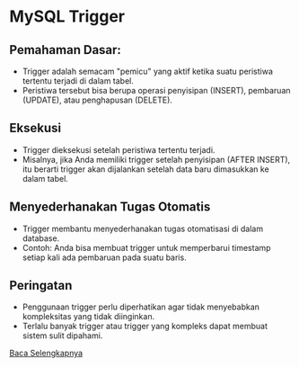 # MySQL Trigger

## Pemahaman Dasar:
- Trigger adalah semacam "pemicu" yang aktif ketika suatu peristiwa tertentu terjadi di dalam tabel.
- Peristiwa tersebut bisa berupa operasi penyisipan (INSERT), pembaruan (UPDATE), atau penghapusan (DELETE).

## Eksekusi
- Trigger dieksekusi setelah peristiwa tertentu terjadi.
- Misalnya, jika Anda memiliki trigger setelah penyisipan (AFTER INSERT), itu berarti trigger akan dijalankan setelah data baru dimasukkan ke dalam tabel.

## Menyederhanakan Tugas Otomatis
- Trigger membantu menyederhanakan tugas otomatisasi di dalam database.
- Contoh: Anda bisa membuat trigger untuk memperbarui timestamp setiap kali ada pembaruan pada suatu baris.

## Peringatan
- Penggunaan trigger perlu diperhatikan agar tidak menyebabkan kompleksitas yang tidak diinginkan.
- Terlalu banyak trigger atau trigger yang kompleks dapat membuat sistem sulit dipahami.

[Baca Selengkapnya](https://github.com/alirfanyasin/MySQL-Trigger/wiki/01_Basic-Trigger)
